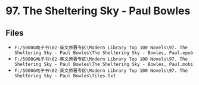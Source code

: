 # 97. The Sheltering Sky - Paul Bowles

## Files

- `F:/5000G电子书\02-英文原著专区\Modern Library Top 100 Novels\97. The Sheltering Sky - Paul Bowles\The Sheltering Sky - Bowles, Paul.epub`
- `F:/5000G电子书\02-英文原著专区\Modern Library Top 100 Novels\97. The Sheltering Sky - Paul Bowles\The Sheltering Sky - Bowles, Paul.mobi`
- `F:/5000G电子书\02-英文原著专区\Modern Library Top 100 Novels\97. The Sheltering Sky - Paul Bowles\files.txt`

